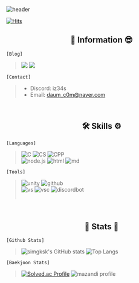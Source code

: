 ![header](https://capsule-render.vercel.app/api?type=Venom&color=auto&height=300&section=header&text=Hello&fontSize=90&animation=fadeIn&fontAlignY=38&desc=I'm%20Hana%20Sim&descAlignY=51&descAlign=62)

[![Hits](https://hits.seeyoufarm.com/api/count/incr/badge.svg?url=https%3A%2F%2Fgithub.com%2Fsimgksk%2Fhit-counter&count_bg=%23A763F7&title_bg=%236A5C8E&icon=&icon_color=%23000000&title=hits&edge_flat=false)](https://hits.seeyoufarm.com)

## <div align="center"> 🙌 Information 😎 </div>


``` [Blog] ```
> <a href="https://s-1-m.tistory.com/"><img src="https://img.shields.io/badge/tistory-000000?style=for-the-badge&logo=tistory&logoColor=white"></a>
> <a href="https://study-----.notion.site/2f01c79621714f2cbbbe2b52154dfdca?pvs=74"><img src="https://img.shields.io/badge/notion-000000?style=for-the-badge&logo=notion&logoColor=white"></a>

```[Contact]```
> - Discord: iz34s
> - Email: daum_c0m@naver.com

<br>

## <div align="center"> 🛠 Skills ⚙ </div>
``` [Languages] ```
> ![C](https://img.shields.io/badge/C-00599C?style=for-the-badge&logo=c&logoColor=white)
> ![CS](https://img.shields.io/badge/C%23-239120?style=for-the-badge&logo=c-sharp&logoColor=white)
> ![CPP](https://img.shields.io/badge/C%2B%2B-00599C?style=for-the-badge&logo=c%2B%2B&logoColor=white)
> <br>
> ![node.js](https://img.shields.io/badge/Node.js-43853D?style=for-the-badge&logo=node.js&logoColor=white)
> ![html](https://img.shields.io/badge/HTML-239120?style=for-the-badge&logo=html5&logoColor=white)
> ![md](https://img.shields.io/badge/Markdown-000000?style=for-the-badge&logo=markdown&logoColor=white)

``` [Tools] ```

> ![unity](https://img.shields.io/badge/Unity-100000?style=for-the-badge&logo=unity&logoColor=white)
> ![github](https://img.shields.io/badge/GitHub-100000?style=for-the-badge&logo=github&logoColor=white)
> <br>
> ![vs](https://img.shields.io/badge/Visual_Studio-5C2D91?style=for-the-badge&logo=visual%20studio&logoColor=white)
> ![vsc](https://img.shields.io/badge/Visual_Studio_Code-0078D4?style=for-the-badge&logo=visual%20studio%20code&logoColor=white)
> ![discordbot](https://img.shields.io/badge/Discord%20Bot-5865F2?style=for-the-badge&logo=discord&logoColor=white)
>  <br>
> <br>



<br>

## <div align="center">🌱 Stats 👾</div>
``` [Github Stats] ```
> ![simgksk's GitHub stats](https://github-readme-stats.vercel.app/api?username=simgksk&theme=dracula&show_icons=true)
> ![Top Langs](https://github-readme-stats.vercel.app/api/top-langs/?username=simgksk&layout=compact)

``` [Baekjoon Stats] ```
> [![Solved.ac Profile](http://mazassumnida.wtf/api/v2/generate_badge?boj=iz3)](https://solved.ac/iz3/)
> ![mazandi profile](http://mazandi.herokuapp.com/api?handle=iz3&theme=dark)
